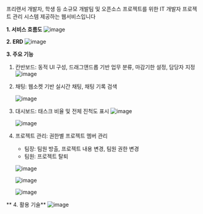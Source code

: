 프리랜서 개발자, 학생 등 소규모 개발팀 및 오픈소스 프로젝트를 위한 IT 개발자 프로젝트 관리 시스템 제공하는 웹서비스입니다


**1. 서비스 흐름도**
![image](https://github.com/user-attachments/assets/fc2cdfd7-b53a-45ba-ad32-512a287415ea)

**2. ERD**
![image](https://github.com/user-attachments/assets/8f73f7fa-d555-45d4-85cc-a10a379daa31)

**3. 주요 기능**
1) 칸반보드: 동적 UI 구성, 드래그앤드롭 기반 업무 분류, 마감기한 설정, 담당자 지정
   ![image](https://github.com/user-attachments/assets/e74a9384-8feb-4d1a-b2b6-63c432a06dbc)

2) 채팅: 웹소켓 기반 실시간 채팅, 채팅 기록 검색

   ![image](https://github.com/user-attachments/assets/abd3e1b5-d345-439a-a528-47848e156c2c)

3) 대시보드: 태스크 비율 및 전체 진척도 표시
   ![image](https://github.com/user-attachments/assets/03ea6606-4994-4b24-9d42-beedc660d8e2)

   ![image](https://github.com/user-attachments/assets/53606daf-a5b9-4571-94a6-64960f7b7177)


4) 프로젝트 관리: 권한별 프로젝트 멤버 관리
   - 팀장: 팀원 방출, 프로젝트 내용 변경, 팀원 권한 변경
   - 팀원: 프로젝트 탈퇴

   ![image](https://github.com/user-attachments/assets/5f19d51d-b184-46f4-afb6-f67255aa29a5)

   ![image](https://github.com/user-attachments/assets/2b17d9eb-bfba-40d9-8bdc-77af2a3aa76a)

   ![image](https://github.com/user-attachments/assets/db8172f9-96ed-4ba5-a954-75055ed0825b)

** 4. 활용 기술**
![image](https://github.com/user-attachments/assets/a4492164-a2c7-4349-8b4d-af64c5c2bedb)

